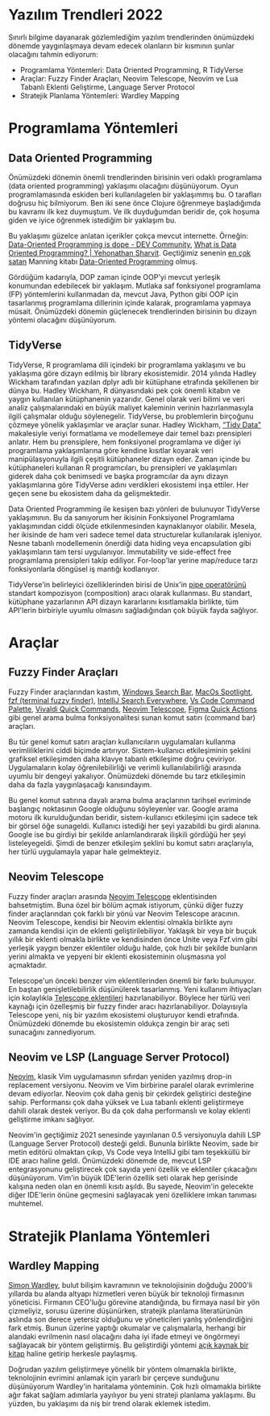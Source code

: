 
# Yazılım Trendleri 2022

Sınırlı bilgime dayanarak gözlemlediğim yazılım trendlerinden önümüzdeki dönemde yaygınlaşmaya devam edecek olanların bir kısmının şunlar olacağını tahmin ediyorum:

- Programlama Yöntemleri: Data Oriented Programming, R TidyVerse
- Araçlar: Fuzzy Finder Araçları, Neovim Telescope, Neovim ve Lua Tabanlı Eklenti Geliştirme, Language Server Protocol
- Stratejik Planlama Yöntemleri: Wardley Mapping

# Programlama Yöntemleri

## Data Oriented Programming

Önümüzdeki dönemin önemli trendlerinden birisinin veri odaklı programlama (data oriented programming) yaklaşımı olacağını düşünüyorum. Oyun programlamasında eskiden beri kullanılagelen bir yaklaşımmış bu. O tarafları doğrusu hiç bilmiyorum. Ben iki sene önce Clojure öğrenmeye başladığımda bu kavramı ilk kez duymuştum. Ve ilk duyduğumdan beridir de, çok hoşuma giden ve iyice öğrenmek istediğim bir yaklaşım bu. 

Bu yaklaşımı güzelce anlatan içerikler çokça mevcut internette. Örneğin: [Data-Oriented Programming is dope - DEV Community](https://dev.to/xba/data-oriented-programming-is-dope-ma2), [What is Data Oriented Programming? | Yehonathan Sharvit](https://blog.klipse.tech/databook/2020/09/25/data-book-chap0.html). Geçtiğimiz senenin [en çok satan](https://twitter.com/viebel/status/1477510420592271360) Manning kitabı [Data-Oriented Programming](https://www.manning.com/books/data-oriented-programming) olmuş. 

Gördüğüm kadarıyla, DOP zaman içinde OOP'yi mevcut yerleşik konumundan edebilecek bir yaklaşım. Mutlaka saf fonksiyonel programlama (FP) yöntemlerini kullanmadan da, mevcut Java, Python gibi OOP için tasarlanmış programlama dillerinin içinde kalarak, programlama yapmaya müsait. Önümüzdeki dönemin güçlenecek trendlerinden birisinin bu dizayn yöntemi olacağını düşünüyorum.

## TidyVerse

TidyVerse, R programlama dili içindeki bir programlama yaklaşımı ve bu yaklaşıma göre dizayn edilmiş bir library ekosistemidir. 2014 yılında Hadley Wickham tarafından yazılan dplyr adlı bir kütüphane etrafında şekillenen bir dünya bu. Hadley Wickham, R dünyasındaki pek çok önemli kitabın ve yaygın kullanılan kütüphanenin yazarıdır. Genel olarak veri bilimi ve veri analiz çalışmalarındaki en büyük maliyet kaleminin verinin hazırlanmasıyla ilgili çalışmalar olduğu söylenegelir. TidyVerse, bu problemlerin birçoğunu çözmeye yönelik yaklaşımlar ve araçlar sunar. Hadley Wickham, ["Tidy Data"](https://vita.had.co.nz/papers/tidy-data.pdf) makalesiyle veriyi formatlama ve modellemeye dair temel bazı prensipleri anlatır. Hem bu prensiplere, hem fonksiyonel programlama ve diğer iyi programlama yaklaşımlarına göre kendine kısıtlar koyarak veri manipülasyonuyla ilgili çeşitli kütüphaneler dizayn eder. Zaman içinde bu kütüphaneleri kullanan R programcıları, bu prensipleri ve yaklaşımları giderek daha çok benimsedi ve başka programcılar da aynı dizayn yaklaşımlarına göre TidyVerse adını verdikleri ekosistemi inşa ettiler. Her geçen sene bu ekosistem daha da gelişmektedir. 

Data Oriented Programming ile kesişen bazı yönleri de bulunuyor TidyVerse yaklaşımının. Bu da sanıyorum her ikisinin Fonksiyonel Programlama yaklaşımından ciddi ölçüde etkilenmesinden kaynaklanıyor olabilir. Mesela, her ikisinde de ham veri sadece temel data structurelar kullanılarak işleniyor. Nesne tabanlı modellemenin önerdiği data hiding veya encapsulation gibi yaklaşımların tam tersi uygulanıyor. Immutability ve side-effect free programlama prensipleri takip ediliyor. For-loop'lar yerine map/reduce tarzı fonksiyonlarla döngüsel iş mantığı kodlanıyor. 

TidyVerse'in belirleyici özelliklerinden birisi de Unix'in [pipe operatörünü](https://en.wikipedia.org/wiki/Pipeline_(Unix)) standart kompozisyon (composition) aracı olarak kullanması. Bu standart, kütüphane yazarlarının API dizayn kararlarını kısıtlamakla birlikte, tüm API'lerin birbiriyle uyumlu olmasını sağladığından çok büyük fayda sağlıyor. 

# Araçlar

## Fuzzy Finder Araçları

Fuzzy Finder araçlarından kastım, [Windows Search Bar](https://support.microsoft.com/en-us/windows/search-for-anything-anywhere-b14cc5bf-c92a-1e73-ea18-2845891e6cc8), [MacOs Spotlight](https://www.imore.com/how-use-spotlight-mac), [fzf (terminal fuzzy finder)](https://github.com/junegunn/fzf), [IntelliJ Search Everywhere](https://www.jetbrains.com/help/idea/searching-everywhere.html), [Vs Code Command Palette](https://code.visualstudio.com/docs/getstarted/userinterface#_command-palette), [Vivaldi Quick Commands](https://vivaldi.com/blog/quick-commands-guide/), [Neovim Telescope](https://github.com/nvim-telescope/telescope.nvim), [Figma Quick Actions](https://help.figma.com/hc/en-us/articles/360040328653-Use-shortcuts-and-quick-actions) gibi genel arama bulma fonksiyonalitesi sunan komut satırı (command bar) araçları.

Bu tür genel komut satırı araçları kullanıcıların uygulamaları kullanma verimliliklerini ciddi biçimde artırıyor. Sistem-kullanıcı etkileşiminin şeklini grafiksel etkileşimden daha klavye tabanlı etkileşime doğru çeviriyor. Uygulamaların kolay öğrenilebilirliği ve verimli kullanılabilirliği arasında uyumlu bir dengeyi yakalıyor. Önümüzdeki dönemde bu tarz etkileşimin daha da fazla yaygınlaşacağı kanısındayım.

Bu genel komut satırına dayalı arama bulma araçlarının tarihsel evriminde başlangıç noktasının Google olduğunu söyleyenler var. Google arama motoru ilk kurulduğundan beridir, sistem-kullanıcı etkileşimi için sadece tek bir görsel öğe sunageldi. Kullanıcı istediği her şeyi yazabildi bu girdi alanına. Google ise bu girdiyi bir şekilde anlamlandırarak ilişkili gördüğü her şeyi listeleyegeldi. Şimdi de benzer etkileşim şeklini bu komut satırı araçlarıyla, her türlü uygulamayla yapar hale gelmekteyiz.

## Neovim Telescope

Fuzzy finder araçları arasında [Neovim Telescope](https://github.com/nvim-telescope/telescope.nvim) eklentisinden bahsetmiştim. Buna özel bir bölüm açmak istiyorum, çünkü diğer fuzzy finder araçlarından çok farklı bir yönü var Neovim Telescope aracının. Neovim Telescope, kendisi bir Neovim eklentisi olmakla birlikte aynı zamanda kendisi için de eklenti geliştirilebiliyor. Yaklaşık bir veya bir buçuk yıllık bir eklenti olmakla birlikte ve kendisinden önce Unite veya Fzf.vim gibi yerleşik yaygın benzer eklentiler olduğu halde, çok hızlı bir şekilde bunların yerini almakta ve yepyeni bir eklenti ekosisteminin oluşmasına yol açmaktadır.

Telescope'un önceki benzer vim eklentilerinden önemli bir farkı bulunuyor. En baştan genişletilebilirlik düşünülerek tasarlanmış. Yeni kullanım ihtiyaçları için kolaylıkla [Telescope eklentileri](https://github.com/nvim-telescope/telescope.nvim/wiki/Extensions) hazırlanabiliyor. Böylece her türlü veri kaynağı için özelleşmiş bir fuzzy finder aracı hazırlanabiliyor. Dolayısıyla Telescope yeni, niş bir yazılım ekosistemi oluşturuyor kendi etrafında. Önümüzdeki dönemde bu ekosistemin oldukça zengin bir araç seti sunacağını zannediyorum.

## Neovim ve LSP (Language Server Protocol)

[Neovim](https://neovim.io/), klasik Vim uygulamasının sıfırdan yeniden yazılmış drop-in replacement versiyonu. Neovim ve Vim birbirine paralel olarak evrimlerine devam ediyorlar. Neovim çok daha geniş bir çekirdek geliştirici desteğine sahip. Performansı çok daha yüksek ve Lua tabanlı eklenti geliştirmeye dahili olarak destek veriyor. Bu da çok daha performanslı ve kolay eklenti geliştirme imkanı sağlıyor. 

Neovim'in geçtiğimiz 2021 senesinde yayınlanan 0.5 versiyonuyla dahili LSP (Language Server Protocol) desteği geldi. Bununla birlikte Neovim, sade bir metin editörü olmaktan çıkıp, Vs Code veya IntelliJ gibi tam teşekküllü bir IDE aracı haline geldi. Önümüzdeki dönemde de, mevcut LSP entegrasyonunu geliştirecek çok sayıda yeni özellik ve eklentiler çıkacağını düşünüyorum. Vim'in büyük IDE'lerin özellik seti olarak hep gerisinde kalışına neden olan en önemli kısıtı aşıldı. Bu sayede, Neovim'in gelecekte diğer IDE'lerin önüne geçmesini sağlayacak yeni özelliklere imkan tanıması muhtemel.

# Stratejik Planlama Yöntemleri

## Wardley Mapping

[Simon Wardley](https://www.linkedin.com/in/simonwardley/?originalSubdomain=uk), bulut bilişim kavramının ve teknolojisinin doğduğu 2000'li yıllarda bu alanda altyapı hizmetleri veren büyük bir teknoloji firmasının yöneticisi. Firmanın CEO'luğu görevine atandığında, bu firmaya nasıl bir yön çizmeliyiz, sorusu üzerine düşünürken, stratejik planlama literatürünün aslında son derece yetersiz olduğunu ve yöneticileri yanlış yönlendirdiğini fark etmiş. Bunun üzerine yaptığı okumalar ve çalışmalarla, herhangi bir alandaki evrilmenin nasıl olacağını daha iyi ifade etmeyi ve öngörmeyi sağlayacak bir yöntem geliştirmiş. Bu geliştirdiği yöntemi [açık kaynak bir kitap](https://medium.com/wardleymaps) haline getirip herkesle paylaşmış.

Doğrudan yazılım geliştirmeye yönelik bir yöntem olmamakla birlikte, teknolojinin evrimini anlamak için yararlı bir çerçeve sunduğunu düşünüyorum Wardley'in haritalama yönteminin. Çok hızlı olmamakla birlikte ağır fakat sağlam adımlarla yayılıyor bu yeni strateji planlama yaklaşımı. Bu yüzden, bu yaklaşımı da niş bir trend olarak eklemek istedim.
